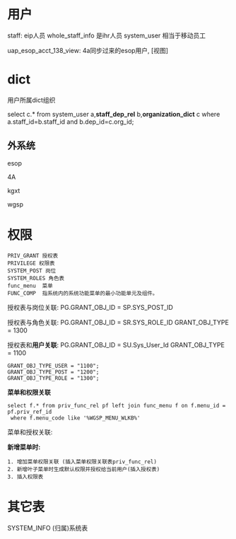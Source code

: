 #  用户

staff:  eip人员
 whole_staff_info   是ihr人员
 system_user        相当于移动员工



uap_esop_acct_138_view:    4a同步过来的esop用户, [视图]

# dict

用户所属dict组织

select c.* from system_user a,**staff_dep_rel** b,**organization_dict** c where a.staff_id=b.staff_id and b.dep_id=c.org_id;

## 外系统

esop

4A

kgxt

wgsp



# 权限

```
PRIV_GRANT 授权表  
PRIVILEGE 权限表
SYSTEM_POST 岗位
SYSTEM_ROLES 角色表
func_menu  菜单
FUNC_COMP  指系统内的系统功能菜单的最小功能单元及组件。
```

授权表与岗位关联: PG.GRANT_OBJ_ID = SP.SYS_POST_ID

授权表与角色关联: PG.GRANT_OBJ_ID = SR.SYS_ROLE_ID GRANT_OBJ_TYPE = 1300

授权表和**用户关联**: PG.GRANT_OBJ_ID = SU.Sys_User_Id  GRANT_OBJ_TYPE =  1100



```
GRANT_OBJ_TYPE_USER = "1100";
GRANT_OBJ_TYPE_POST = "1200";
GRANT_OBJ_TYPE_ROLE = "1300";
```

**菜单和权限关联**

```
select f.* from priv_func_rel pf left join func_menu f on f.menu_id = pf.priv_ref_id
 where f.menu_code like '%WGSP_MENU_WLKB%'
```

菜单和授权关联:

**新增菜单时:**

```
1. 增加菜单权限关联 (插入菜单权限关联表priv_func_rel)
2. 新增叶子菜单时生成默认权限并授权给当前用户(插入授权表)
3. 插入权限表
```





# 其它表

SYSTEM_INFO (归属)系统表
